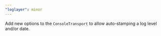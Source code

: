```yaml
---
"loglayer": minor
---
```


Add new options to the `ConsoleTransport` to allow auto-stamping a log level and/or date.

